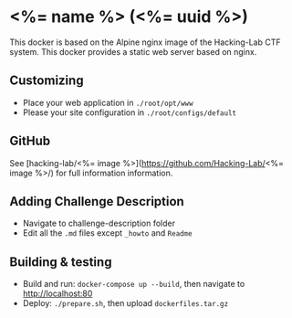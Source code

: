 # <%= name %> (<%= uuid %>)
This docker is based on the Alpine nginx image of the Hacking-Lab CTF system.
This docker provides a static web server based on nginx.

## Customizing
- Place your web application in `./root/opt/www`
- Please your site configuration in `./root/configs/default`

## GitHub
See [hacking-lab/<%= image %>](https://github.com/Hacking-Lab/<%= image %>/) for full information information.

## Adding Challenge Description
- Navigate to challenge-description folder
- Edit all the `.md` files except `_howto` and `Readme` 

## Building & testing
- Build and run: `docker-compose up --build`, then navigate to [http://localhost:80](http://localhost:80)
- Deploy: `./prepare.sh`, then upload `dockerfiles.tar.gz`
